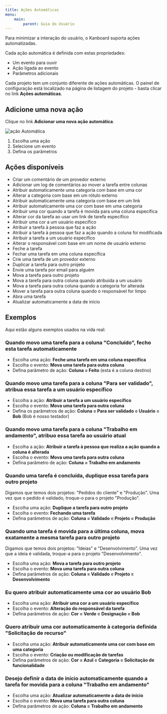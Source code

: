 ```yaml
---
title: Ações Automáticas
menu:
    main:
        parent: Guia do Usuário
---
```


Para minimizar a interação do usuário, o Kanboard suporta ações
automatizadas.

Cada ação automática é definida com estas propriedades:

-   Um evento para ouvir
-   Ação ligada ao evento
-   Parâmetros adicionais

Cada projeto tem um conjunto diferente de ações automáticas. O painel de
configuração está localizado na página de listagem do projeto - basta
clicar no link **Ações automáticas**.

Adicione uma nova ação
----------------------

Clique no link **Adicionar uma nova ação automática**.

![ação Automática](/images/v1/automatic-action-creation.png)

1.  Escolha uma ação
2.  Selecione um evento
3.  Defina os parâmetros

Ações disponíveis
-----------------

-   Criar um comentário de um provedor externo
-   Adicionar um log de comentários ao mover a tarefa entre colunas
-   Atribuir automaticamente uma categoria com base em uma cor
-   Alterar a categoria com base em um rótulo externo
-   Atribuir automaticamente uma categoria com base em um link
-   Atribuir automaticamente uma cor com base em uma categoria
-   Atribuir uma cor quando a tarefa é movida para uma coluna específica
-   Alterar cor da tarefa ao usar um link de tarefa específico
-   Atribuir uma cor a um usuário específico
-   Atribuir a tarefa à pessoa que faz a ação
-   Atribuir a tarefa à pessoa que faz a ação quando a coluna foi
    modificada
-   Atribuir a tarefa a um usuário específico
-   Alterar o responsável com base em um nome de usuário externo
-   Feche a tarefa
-   Fechar uma tarefa em uma coluna específica
-   Crie uma tarefa de um provedor externo
-   Duplicar a tarefa para outro projeto
-   Envie uma tarefa por email para alguém
-   Mova a tarefa para outro projeto
-   Mova a tarefa para outra coluna quando atribuída a um usuário
-   Mova a tarefa para outra coluna quando a categoria for alterada
-   Mover a tarefa para outra coluna quando o responsável for limpo
-   Abra uma tarefa
-   Atualizar automaticamente a data de início

Exemplos
--------

Aqui estão alguns exemplos usados na vida real:

### Quando movo uma tarefa para a coluna "Concluído", fecho esta tarefa automaticamente

-   Escolha uma ação: **Feche uma tarefa em uma coluna específica**
-   Escolha o evento: **Mova uma tarefa para outra coluna**
-   Defina parâmetro de ação: **Coluna = Feito** (esta é a coluna
    destino)

### Quando movo uma tarefa para a coluna "Para ser validado", atribua essa tarefa a um usuário específico

-   Escolha a ação: **Atribuir a tarefa a um usuário específico**
-   Escolha o evento: **Mova uma tarefa para outra coluna**
-   Defina os parâmetros de ação: **Coluna = Para ser validado** e
    **Usuário = Bob** (Bob é nosso testador)

### Quando movo uma tarefa para a coluna "Trabalho em andamento", atribuo essa tarefa ao usuário atual

-   Escolha a ação: **Atribuir a tarefa à pessoa que realiza a ação
    quando a coluna é alterada**
-   Escolha o evento: **Mova uma tarefa para outra coluna**
-   Defina parâmetro de ação: **Coluna = Trabalho em andamento**

### Quando uma tarefa é concluída, duplique essa tarefa para outro projeto

Digamos que temos dois projetos: "Pedidos do cliente" e "Produção".
Uma vez que o pedido é validado, troque-o para o projeto "Produção".

-   Escolha uma ação: **Duplique a tarefa para outro projeto**
-   Escolha o evento: **Fechando uma tarefa**
-   Defina parâmetros de ação: **Coluna = Validado** e **Projeto =
    Produção**

### Quando uma tarefa é movida para a última coluna, mova exatamente a mesma tarefa para outro projeto

Digamos que temos dois projetos: "Ideias" e "Desenvolvimento". Uma
vez que a ideia é validada, troque-a para o projeto "Desenvolvimento".

-   Escolha uma ação: **Mova a tarefa para outro projeto**
-   Escolha o evento: **Mova uma tarefa para outra coluna**
-   Defina parâmetros de ação: **Coluna = Validado** e **Projeto =
    Desenvolvimento**

### Eu quero atribuir automaticamente uma cor ao usuário Bob

-   Escolha uma ação: **Atribuir uma cor a um usuário específico**
-   Escolha o evento: **Alteração do responsável da tarefa**
-   Defina parâmetros de ação: **Cor = Verde** e **Designação = Bob**

### Quero atribuir uma cor automaticamente à categoria definida "Solicitação de recurso"

-   Escolha uma ação: **Atribuir automaticamente uma cor com base em uma
    categoria**
-   Escolha o evento: **Criação ou modificação de tarefas**
-   Defina parâmetros de ação: **Cor = Azul** e **Categoria =
    Solicitação de funcionalidade**

### Desejo definir a data de início automaticamente quando a tarefa for movida para a coluna "Trabalho em andamento"

-   Escolha uma ação: **Atualizar automaticamente a data de início**
-   Escolha o evento: **Mova uma tarefa para outra coluna**
-   Defina parâmetros de ação: **Coluna = Trabalho em andamento**
